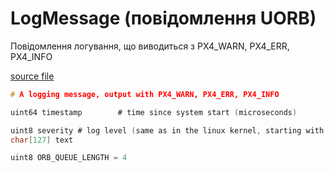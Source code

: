 # LogMessage (повідомлення UORB)

Повідомлення логування, що виводиться з PX4_WARN, PX4_ERR, PX4_INFO

[source file](https://github.com/PX4/PX4-Autopilot/blob/main/msg/LogMessage.msg)

```c
# A logging message, output with PX4_WARN, PX4_ERR, PX4_INFO

uint64 timestamp		# time since system start (microseconds)

uint8 severity # log level (same as in the linux kernel, starting with 0)
char[127] text

uint8 ORB_QUEUE_LENGTH = 4

```
